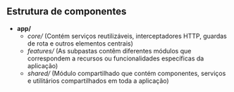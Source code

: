 ## Estrutura de componentes

- **app/**
  - _core/_ (Contém serviços reutilizáveis, interceptadores HTTP, guardas de rota e outros elementos centrais)
  - _features/_ (As subpastas contêm diferentes módulos que correspondem a recursos ou funcionalidades específicas da aplicação)
  - _shared/_ (Módulo compartilhado que contém componentes, serviços e utilitários compartilhados em toda a aplicação)
